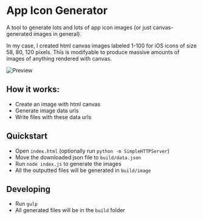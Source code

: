 App Icon Generator
==================

A tool to generate lots and lots of app icon images (or just canvas-generated images in general).

In my case, I created html canvas images labeled 1-100 for iOS icons of size 58, 80, 120 pixels. This is modifyable to produce massive amounts of images of anything rendered with canvas.

![Preview](https://cloud.githubusercontent.com/assets/744973/3868116/a915cf16-2023-11e4-9cde-f604725ee878.png)

## How it works:

- Create an image with html canvas
- Generate image data urls
- Write files with these data urls

## Quickstart

- Open `index.html` (optionally run `python -m SimpleHTTPServer`)
- Move the downloaded json file to `build/data.json`
- Run `node index.js` to generate the images
- All the outputted files will be generated in `build/image`

## Developing

- Run `gulp`
- All generated files will be in the `build` folder